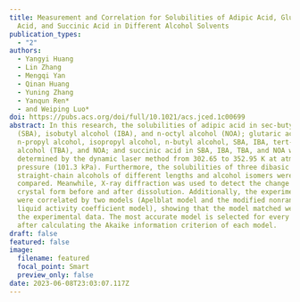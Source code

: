 ```yaml
---
title: Measurement and Correlation for Solubilities of Adipic Acid, Glutaric
  Acid, and Succinic Acid in Different Alcohol Solvents
publication_types:
  - "2"
authors:
  - Yangyi Huang
  - Lin Zhang
  - Mengqi Yan
  - Qinan Huang
  - Yuning Zhang
  - Yanqun Ren*
  - and Weiping Luo*
doi: https://pubs.acs.org/doi/full/10.1021/acs.jced.1c00699
abstract: In this research, the solubilities of adipic acid in sec-butyl alcohol
  (SBA), isobutyl alcohol (IBA), and n-octyl alcohol (NOA); glutaric acid in
  n-propyl alcohol, isopropyl alcohol, n-butyl alcohol, SBA, IBA, tert-butyl
  alcohol (TBA), and NOA; and succinic acid in SBA, IBA, TBA, and NOA were
  determined by the dynamic laser method from 302.65 to 352.95 K at atmospheric
  pressure (101.3 kPa). Furthermore, the solubilities of three dibasic acids in
  straight-chain alcohols of different lengths and alcohol isomers were
  compared. Meanwhile, X-ray diffraction was used to detect the change of the
  crystal form before and after dissolution. Additionally, the experimental data
  were correlated by two models (Apelblat model and the modified nonrandom two
  liquid activity coefficient model), showing that the model matched well with
  the experimental data. The most accurate model is selected for every system
  after calculating the Akaike information criterion of each model.
draft: false
featured: false
image:
  filename: featured
  focal_point: Smart
  preview_only: false
date: 2023-06-08T23:03:07.117Z
---
```

